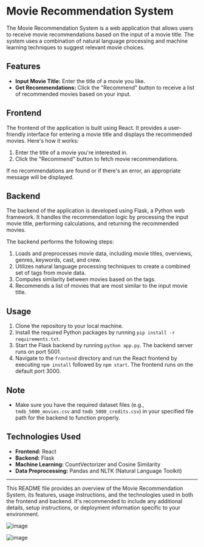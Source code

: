 

# Movie Recommendation System

The Movie Recommendation System is a web application that allows users to receive movie recommendations based on the input of a movie title. The system uses a combination of natural language processing and machine learning techniques to suggest relevant movie choices.

## Features

- **Input Movie Title:** Enter the title of a movie you like.
- **Get Recommendations:** Click the "Recommend" button to receive a list of recommended movies based on your input.

## Frontend

The frontend of the application is built using React. It provides a user-friendly interface for entering a movie title and displays the recommended movies. Here's how it works:

1. Enter the title of a movie you're interested in.
2. Click the "Recommend" button to fetch movie recommendations.

If no recommendations are found or if there's an error, an appropriate message will be displayed.

## Backend

The backend of the application is developed using Flask, a Python web framework. It handles the recommendation logic by processing the input movie title, performing calculations, and returning the recommended movies.

The backend performs the following steps:

1. Loads and preprocesses movie data, including movie titles, overviews, genres, keywords, cast, and crew.
2. Utilizes natural language processing techniques to create a combined set of tags from movie data.
3. Computes similarity between movies based on the tags.
4. Recommends a list of movies that are most similar to the input movie title.

## Usage

1. Clone the repository to your local machine.
2. Install the required Python packages by running `pip install -r requirements.txt`.
3. Start the Flask backend by running `python app.py`. The backend server runs on port 5001.
4. Navigate to the `frontend` directory and run the React frontend by executing `npm install` followed by `npm start`. The frontend runs on the default port 3000.

## Note

- Make sure you have the required dataset files (e.g., `tmdb_5000_movies.csv` and `tmdb_5000_credits.csv`) in your specified file path for the backend to function properly.

## Technologies Used

- **Frontend:** React
- **Backend:** Flask
- **Machine Learning:** CountVectorizer and Cosine Similarity
- **Data Preprocessing:** Pandas and NLTK (Natural Language Toolkit)

---

This README file provides an overview of the Movie Recommendation System, its features, usage instructions, and the technologies used in both the frontend and backend. It's recommended to include any additional details, setup instructions, or deployment information specific to your environment.

![image](https://github.com/Rithi04112/contentbased_movie_rithi/assets/98526095/431f0886-9999-4e59-9a7e-74a5cd1b1748)

![image](https://github.com/Rithi04112/contentbased_movie_rithi/assets/98526095/9ea1126a-fa12-446f-bb2e-fc86c428775b)
